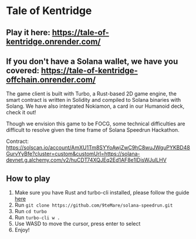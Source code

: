 # Tale of Kentridge

## Play it here: https://tale-of-kentridge.onrender.com/
## If you don't have a Solana wallet, we have you covered: https://tale-of-kentridge-offchain.onrender.com/

The game client is built with Turbo, a Rust-based 2D game engine, the smart contract is written in Solidity and compiled to Solana binaries with Solang. We have also integrated Nokiamon, a card in our Humanoid deck, check it out!

Though we envision this game to be FOCG, some technical difficulties are difficult to resolve given the time frame of Solana Speedrun Hackathon.

Contract: https://solscan.io/account/AmXU1Tm8SYYoAwjZwC9hC8wuJWguPYKBD48GurvYyBfe?cluster=custom&customUrl=https://solana-devnet.g.alchemy.com/v2/huCDT74XQJEq2Ed1AF8e1lDisWJulLHV


## How to play

1. Make sure you have Rust and turbo-cli installed, please follow the guide [here](https://docs.turbo.computer/#/quick-start?id=installation)
2. Run `git clone https://github.com/9teMare/solana-speedrun.git`
3. Run `cd turbo`
4. Run `turbo-cli w .`
5. Use WASD to move the cursor, press enter to select
6. Enjoy!
